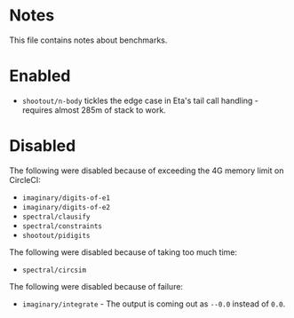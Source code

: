 # Notes

This file contains notes about benchmarks.

# Enabled
- `shootout/n-body` tickles the edge case in Eta's tail call handling - requires almost 285m of stack to work.

# Disabled

The following were disabled because of exceeding the 4G memory limit on CircleCI:

- `imaginary/digits-of-e1`
- `imaginary/digits-of-e2`
- `spectral/clausify`
- `spectral/constraints`
- `shootout/pidigits`

The following were disabled because of taking too much time:

- `spectral/circsim`

The following were disabled because of failure:

- `imaginary/integrate` - The output is coming out as `--0.0` instead of `0.0`.
